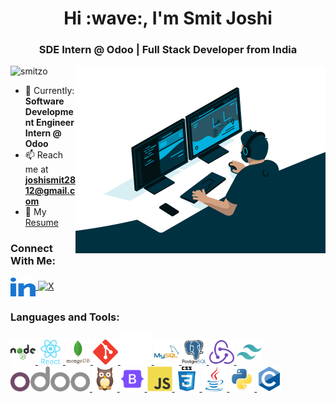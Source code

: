 <h1 align="center">Hi :wave:, I'm Smit Joshi</h1>
<h3 align="center">SDE Intern @ Odoo | Full Stack Developer from India</h3>
<img align="right" alt="coding" width="400" src="./svgs/coding.gif">

<p align="left"> 
  <img src="https://komarev.com/ghpvc/?username=smitzo&label=Profile%20views&color=0e75b6&style=flat" alt="smitzo" /> 
</p>

- :briefcase: Currently: **Software Development Engineer Intern @ Odoo**
- :mailbox: Reach me at **joshismit2812@gmail.com**
- :page_facing_up: My [Resume](https://drive.google.com/file/d/1lByodHaxo9OjH_G6PukEsE_q9NPLBkol/view?usp=drive_link)

<h3 align="left">Connect With Me:</h3>
<p align="left">
  <a href="https://www.linkedin.com/in/smit-joshi-ab1062224/" target="blank">
    <img align="center" src="./svgs/linkedin.svg" alt="LinkedIn" height="30" width="40"/>
  </a>
  <a href="https://x.com/smitjoshi28" target="_blank" rel="noreferrer">
    <img src="https://cdn.jsdelivr.net/gh/simple-icons/simple-icons/icons/x.svg" alt="X" width="40" height="40" />
  </a>

</p>

<h3 align="left">Languages and Tools:</h3>
<p align="left"> 

<a href="https://nodejs.org" target="_blank" rel="noreferrer"> <img src="./svgs/node.svg" alt="nodejs" width="40" height="40"/> </a>
<a href="https://reactjs.org/" target="_blank" rel="noreferrer"> <img src="./svgs/react.svg" alt="react" width="40" height="40"/> </a>
<a href="https://www.mongodb.com/" target="_blank" rel="noreferrer"> <img src="./svgs/mongodb.svg" alt="mongodb" width="40" height="40"/> </a>
<a href="https://git-scm.com/" target="_blank" rel="noreferrer"> <img src="./svgs/git.svg" alt="git" width="40" height="40"/> </a>
<a href="https://flask.palletsprojects.com/" target="_blank" rel="noreferrer"> <img src="./svgs/flask.svg" width="50" height="50"/> </a>
<a href="https://www.mysql.com/" target="_blank" rel="noreferrer"> <img src="./svgs/mysql.svg" alt="mysql" width="40" height="40"/> </a>
<a href="https://www.postgresql.org" target="_blank" rel="noreferrer"> <img src="./svgs/postgres.svg" alt="postgresql" width="40" height="40"/> </a>
<a href="https://redux.js.org" target="_blank" rel="noreferrer"> <img src="./svgs/redux.svg" alt="redux" width="40" height="40"/> </a>
<a href="https://tailwindcss.com/" target="_blank" rel="noreferrer"> <img src="./svgs/tailwind.svg" alt="tailwind" width="40" height="40"/> </a>
<a href="https://www.odoo.com/documentation/18.0/developer/reference/frontend/framework_overview.html" target="_blank" rel="noreferrer"> <img src="./svgs/odoo_logo.png" alt="Odoo" height="40"/> </a>
<a href="https://www.odoo.com/documentation/18.0/developer/tutorials/discover_js_framework/01_owl_components.html" target="_blank" rel="noreferrer"> <img src="./svgs/owl_logo.png" alt="Owl" height="40"/> </a>
<a href="https://getbootstrap.com" target="_blank" rel="noreferrer"> <img src="./svgs/bootstrap.svg" alt="bootstrap" width="40" height="40"/> </a>
<a href="https://developer.mozilla.org/en-US/docs/Web/JavaScript" target="_blank" rel="noreferrer"> <img src="./svgs/js.svg" alt="javascript" width="40" height="40"/> </a>
<a href="https://www.w3schools.com/css/" target="_blank" rel="noreferrer"> <img src="./svgs/css.svg" alt="css3" width="40" height="40"/> </a>
<a href="https://www.java.com" target="_blank" rel="noreferrer"> <img src="./svgs/java.svg" alt="java" width="40" height="40"/> </a>
<a href="https://www.python.org" target="_blank" rel="noreferrer"> <img src="./svgs/python.svg" alt="python" width="40" height="40"/> </a>
<a href="https://www.cprogramming.com/" target="_blank" rel="noreferrer"> <img src="./svgs/c.svg" alt="c" width="40" height="40"/> </a>


</p>

